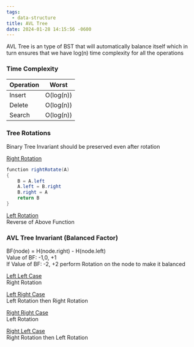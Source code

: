 ```yaml
---
tags:
  - data-structure
title: AVL Tree
date: 2024-01-28 14:15:56 -0600
---
```


AVL Tree is an type of BST that will automatically balance itself which in turn ensures that we have log(n) time complexity for all the operations

### Time Complexity

| Operation | Worst     |
| --------- | --------- |
| Insert    | O(log(n)) |
| Delete    | O(log(n)) |
| Search    | O(log(n)) |

### Tree Rotations

Binary Tree Invariant should be preserved even after rotation

<u>Right Rotation</u>

````csharp
function rightRotate(A) 
{
	B = A.left
	A.left = B.right
	B.right = A
	return B
}
````

<u>Left Rotation</u>  
Reverse of Above Function

### AVL Tree Invariant (Balanced Factor)

BF(node) = H(node.right) - H(node.left)  
Value of BF: -1,0, +1  
If Value of BF: -2, +2 perform Rotation on the node to make it balanced

<u>Left Left Case</u>  
Right Rotation

<u>Left Right Case</u>  
Left Rotation then Right Rotation

<u>Right Right Case</u>  
Left Rotation

<u>Right Left Case</u>  
Right Rotation then Left Rotation

